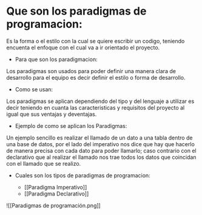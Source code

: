 # Que son los paradigmas de programacion:

Es la forma o el estilo con la cual se quiere escribir un codigo, teniendo encuenta el enfoque con el cual va a ir orientado el proyecto.

- Para que son los paradigmacion:

Los paradigmas son usados para poder definir una manera clara de desarrollo para el equipo es decir definir el estilo o forma de desarrollo.

- Como se usan:

Los paradigmas se aplican dependiendo del tipo y del lenguaje a utilizar es decir teniendo en cuanta las caracteristicas y requisitos del proyecto al igual que sus ventajas y deventajas.

- Ejemplo de como se aplican los Paradigmas:

Un ejemplo sencillo es realizar el llamado de un dato a una tabla dentro de una base de datos, por el lado del imperativo nos dice que hay que hacerlo de manera precisa con cada dato para poder llamarlo; caso contrario con el declarativo que al realizar el llamado nos trae todos los datos que coincidan con el llamado que se realizo.


- Cuales son los tipos de paradigmas de programacion:

	+ [[Paradigma Imperativo]]
	+ [[Paradigma Declarativo]]

![[Paradigmas de programación.png]]